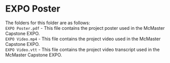 # EXPO Poster

The folders for this folder are as follows:  
`EXPO Poster.pdf` - This file contains the project poster used in the McMaster Capstone EXPO.  
`EXPO Video.mp4` - This file contains the project video used in the McMaster Capstone EXPO.  
`EXPO Video.vtt` - This file contains the project video transcript used in the McMaster Capstone EXPO.
